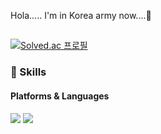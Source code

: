 Hola..... I'm in Korea army now....🚀


## <Baekjoon>
[![Solved.ac
프로필](http://mazassumnida.wtf/api/v2/generate_badge?boj=jeha0714)](https://solved.ac/jeha0714)

### 💪 Skills
#### Platforms & Languages
<p>
    <img src="https://img.shields.io/badge/C-A8B9CC?style=round-square&logo=C&logoColor=white"/>
    <img src="https://img.shields.io/badge/Java-007396?style=round-square&logo=Java&logoColor=white"/>
</p> 
